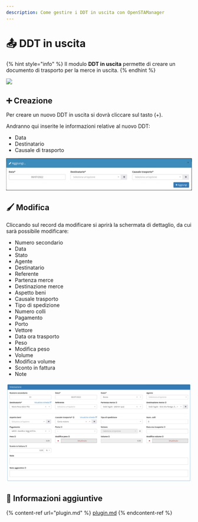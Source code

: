 ```yaml
---
description: Come gestire i DDT in uscita con OpenSTAManager
---
```


# 📤 DDT in uscita

{% hint style="info" %}
Il modulo **DDT in uscita** permette di creare un documento di trasporto per la merce in uscita.
{% endhint %}

![](https://firebasestorage.googleapis.com/v0/b/gitbook-x-prod.appspot.com/o/spaces%2F-LZJeLg23eVDvrCv74U7-887967055%2Fuploads%2FPR8kBVxLgSmrfSjVdM2k%2Ffile.png?alt=media)

## ➕ Creazione

Per creare un nuovo DDT in uscita si dovrà cliccare sul tasto (+).

Andranno qui inserite le informazioni relative al nuovo DDT:

* Data
* Destinatario
* Causale di trasporto

![](<../../../../.gitbook/assets/image (216).png>)

## 🖌️ Modifica

Cliccando sul record da modificare si aprirà la schermata di dettaglio, da cui sarà possibile modificare:

* Numero secondario
* Data
* Stato
* Agente
* Destinatario
* Referente
* Partenza merce
* Destinazione merce
* Aspetto beni
* Causale trasporto
* Tipo di spedizione
* Numero colli
* Pagamento
* Porto
* Vettore
* Data ora trasporto
* Peso
* Modifica peso
* Volume
* Modifica volume
* Sconto in fattura
* Note

![](<../../../../.gitbook/assets/image (669).png>)

## 🔽 Informazioni aggiuntive

{% content-ref url="plugin.md" %}
[plugin.md](plugin.md)
{% endcontent-ref %}
